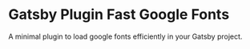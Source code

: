 # Gatsby Plugin Fast Google Fonts

A minimal plugin to load google fonts efficiently in your Gatsby project.